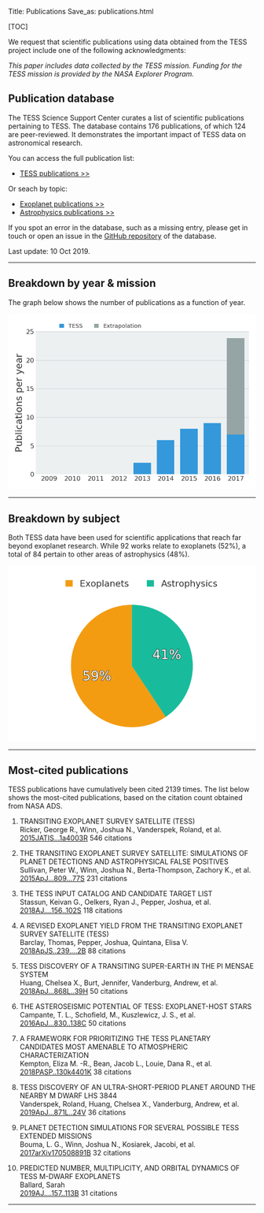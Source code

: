 Title: Publications
Save_as: publications.html

[TOC]

We request that scientific publications using data obtained from the TESS project include one of the following acknowledgments:

*This paper includes data collected by the TESS mission. Funding for
the TESS mission is provided by the NASA Explorer Program.*

## Publication database

The TESS Science Support Center curates a list of scientific publications
pertaining to TESS.
The database contains 176 publications,
of which 124 are peer-reviewed.
It demonstrates the important impact of TESS data
on astronomical research.

You can access the full publication list:

 * [TESS publications >>](tpub.html)

Or seach by topic:

 * [Exoplanet publications >>](tpub-exoplanets.html)
 * [Astrophysics publications >>](tpub-astrophysics.html)

If you spot an error in the database, such as a missing entry,
please get in touch or open an issue in the <a href="https://github.com/tessgi/tpub">GitHub repository</a> of the database.

Last update: 10 Oct 2019.

<hr/>

## Breakdown by year & mission

The graph below shows the number of publications as a function
of year.

![Publication rate by year](images/tpub/tpub-publication-rate.png)

<hr/>

## Breakdown by subject

Both TESS data have been used for scientific applications
that reach far beyond exoplanet research.
While 92 works relate to exoplanets
(52%),
a total of 84
pertain to other areas of astrophysics
(48%).


![Publications by subject](images/tpub/tpub-piechart.png)

<hr/>

## Most-cited publications

TESS publications have cumulatively been cited
2139 times.
The list below shows the most-cited publications,
based on the citation count obtained from NASA ADS.


1. TRANSITING EXOPLANET SURVEY SATELLITE (TESS)  
Ricker, George R., Winn, Joshua N., Vanderspek, Roland, et al.    
[2015JATIS...1a4003R](http://adsabs.harvard.edu/abs/2015JATIS...1a4003R)
<span class="badge">546 citations</span>

2. THE TRANSITING EXOPLANET SURVEY SATELLITE: SIMULATIONS OF PLANET DETECTIONS AND ASTROPHYSICAL FALSE POSITIVES  
Sullivan, Peter W., Winn, Joshua N., Berta-Thompson, Zachory K., et al.    
[2015ApJ...809...77S](http://adsabs.harvard.edu/abs/2015ApJ...809...77S)
<span class="badge">231 citations</span>

3. THE TESS INPUT CATALOG AND CANDIDATE TARGET LIST  
Stassun, Keivan G., Oelkers, Ryan J., Pepper, Joshua, et al.    
[2018AJ....156..102S](http://adsabs.harvard.edu/abs/2018AJ....156..102S)
<span class="badge">118 citations</span>

4. A REVISED EXOPLANET YIELD FROM THE TRANSITING EXOPLANET SURVEY SATELLITE (TESS)  
Barclay, Thomas, Pepper, Joshua, Quintana, Elisa V.    
[2018ApJS..239....2B](http://adsabs.harvard.edu/abs/2018ApJS..239....2B)
<span class="badge">88 citations</span>

5. TESS DISCOVERY OF A TRANSITING SUPER-EARTH IN THE PI MENSAE SYSTEM  
Huang, Chelsea X., Burt, Jennifer, Vanderburg, Andrew, et al.    
[2018ApJ...868L..39H](http://adsabs.harvard.edu/abs/2018ApJ...868L..39H)
<span class="badge">50 citations</span>

6. THE ASTEROSEISMIC POTENTIAL OF TESS: EXOPLANET-HOST STARS  
Campante, T. L., Schofield, M., Kuszlewicz, J. S., et al.    
[2016ApJ...830..138C](http://adsabs.harvard.edu/abs/2016ApJ...830..138C)
<span class="badge">50 citations</span>

7. A FRAMEWORK FOR PRIORITIZING THE TESS PLANETARY CANDIDATES MOST AMENABLE TO ATMOSPHERIC CHARACTERIZATION  
Kempton, Eliza M. -R., Bean, Jacob L., Louie, Dana R., et al.    
[2018PASP..130k4401K](http://adsabs.harvard.edu/abs/2018PASP..130k4401K)
<span class="badge">38 citations</span>

8. TESS DISCOVERY OF AN ULTRA-SHORT-PERIOD PLANET AROUND THE NEARBY M DWARF LHS 3844  
Vanderspek, Roland, Huang, Chelsea X., Vanderburg, Andrew, et al.    
[2019ApJ...871L..24V](http://adsabs.harvard.edu/abs/2019ApJ...871L..24V)
<span class="badge">36 citations</span>

9. PLANET DETECTION SIMULATIONS FOR SEVERAL POSSIBLE TESS EXTENDED MISSIONS  
Bouma, L. G., Winn, Joshua N., Kosiarek, Jacobi, et al.    
[2017arXiv170508891B](http://adsabs.harvard.edu/abs/2017arXiv170508891B)
<span class="badge">32 citations</span>

10. PREDICTED NUMBER, MULTIPLICITY, AND ORBITAL DYNAMICS OF TESS M-DWARF EXOPLANETS  
Ballard, Sarah    
[2019AJ....157..113B](http://adsabs.harvard.edu/abs/2019AJ....157..113B)
<span class="badge">31 citations</span>
<hr/>

<!-- 
## Most-read publications

The read count shown below is obtained from the ADS API
and indicates the number of times the article has been downloaded
within the last 90 days.

<hr/>

-->

<!-- ## Most-active authors

The entries in the publication database have been authored and co-authored
by a total of 1233 unique author names.
Here we list the most-active authors, defined as those with six or more first-author publications in our database.

-->